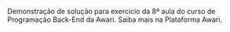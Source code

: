 Demonstração de solução para exercício da 8ª aula do curso de Programação Back-End da Awari. Saiba mais na Plataforma Awari.